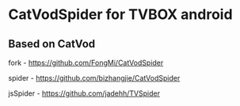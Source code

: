 # CatVodSpider for TVBOX android

## Based on CatVod

fork - https://github.com/FongMi/CatVodSpider

spider - https://github.com/bizhangjie/CatVodSpider

jsSpider - https://github.com/jadehh/TVSpider
